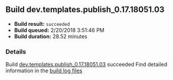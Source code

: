 ## Build dev.templates.publish_0.17.18051.03
- **Build result:** `succeeded`
- **Build queued:** 2/20/2018 3:51:46 PM
- **Build duration:** 28.52 minutes
### Details
Build [dev.templates.publish_0.17.18051.03](https://winappstudio.visualstudio.com/web/build.aspx?pcguid=a4ef43be-68ce-4195-a619-079b4d9834c2&builduri=vstfs%3a%2f%2f%2fBuild%2fBuild%2f25071) succeeded
Find detailed information in the [build log files](https://uwpctdiags.blob.core.windows.net/buildlogs/dev.templates.publish_0.17.18051.03_logs.zip)
